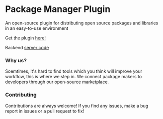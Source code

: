 # Package Manager Plugin
An open-source plugin for distributing open source packages and libraries in an easy-to-use environment

Get the plugin [here!](https://create.roblox.com/store/asset/18191144981)

Backend [server code](https://github.com/29cmb/PackageManagerBackend)
### Why us?
Soemtimes, it's hard to find tools which you think will improve your workflow, this is where we step in. We connect package makers to developers through our open-source marketplace.

### Contributing
Contributions are always welcome! If you find any issues, make a bug report in issues or a pull request to fix!

